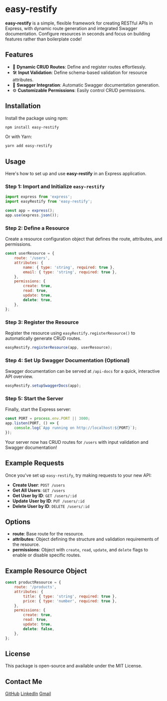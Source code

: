 
# easy-restify

**easy-restify** is a simple, flexible framework for creating RESTful APIs in Express, with dynamic route generation and integrated Swagger documentation. Configure resources in seconds and focus on building features rather than boilerplate code!

## Features

- 🚀 **Dynamic CRUD Routes**: Define and register routes effortlessly.
- 🛠 **Input Validation**: Define schema-based validation for resource attributes.
- 📜 **Swagger Integration**: Automatic Swagger documentation generation.
- ⚙️ **Customizable Permissions**: Easily control CRUD permissions.

## Installation

Install the package using npm:

```bash
npm install easy-restify
```

Or with Yarn:

```bash
yarn add easy-restify
```

## Usage

Here's how to set up and use **easy-restify** in an Express application.

### Step 1: Import and Initialize `easy-restify`

```javascript
import express from 'express';
import easyRestify from 'easy-restify';

const app = express();
app.use(express.json());
```

### Step 2: Define a Resource

Create a resource configuration object that defines the route, attributes, and permissions.

```javascript
const userResource = {
    route: '/users',
    attributes: {
        name: { type: 'string', required: true },
        email: { type: 'string', required: true },
    },
    permissions: {
        create: true,
        read: true,
        update: true,
        delete: true,
    },
};
```

### Step 3: Register the Resource

Register the resource using `easyRestify.registerResource()` to automatically generate CRUD routes.

```javascript
easyRestify.registerResource(app, userResource);
```

### Step 4: Set Up Swagger Documentation (Optional)

Swagger documentation can be served at `/api-docs` for a quick, interactive API overview.

```javascript
easyRestify.setupSwaggerDocs(app);
```

### Step 5: Start the Server

Finally, start the Express server:

```javascript
const PORT = process.env.PORT || 3000;
app.listen(PORT, () => {
    console.log(`App running on http://localhost:${PORT}`);
});
```

Your server now has CRUD routes for `/users` with input validation and Swagger documentation!

## Example Requests

Once you've set up `easy-restify`, try making requests to your new API:

- **Create User**: `POST /users`
- **Get All Users**: `GET /users`
- **Get User by ID**: `GET /users/:id`
- **Update User by ID**: `PUT /users/:id`
- **Delete User by ID**: `DELETE /users/:id`

## Options

- **route**: Base route for the resource.
- **attributes**: Object defining the structure and validation requirements of the resource.
- **permissions**: Object with `create`, `read`, `update`, and `delete` flags to enable or disable specific routes.

## Example Resource Object

```javascript
const productResource = {
    route: '/products',
    attributes: {
        title: { type: 'string', required: true },
        price: { type: 'number', required: true },
    },
    permissions: {
        create: true,
        read: true,
        update: true,
        delete: false,
    },
};
```

## License

This package is open-source and available under the MIT License.

## Contact Me
[GitHub](https://github.com/Kashan321)
[LinkedIn](https://www.linkedin.com/in/mkashanhaider)
[Gmail](muhammadkashanhaider3241@gmail.com)

